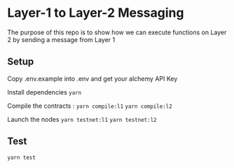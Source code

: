 # Layer-1 to Layer-2 Messaging

The purpose of this repo is to show how we can execute functions on Layer 2 by sending a message from Layer 1

## Setup

Copy .env.example into .env and get your alchemy API Key

Install dependencies `yarn`

Compile the contracts : 
`yarn compile:l1`
`yarn compile:l2`

Launch the nodes
`yarn testnet:l1`
`yarn testnet:l2`
## Test
`yarn test`
